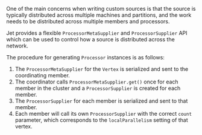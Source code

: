 One of the main concerns when writing custom sources is that the source
is typically distributed across multiple machines and partitions, and
the work needs to be distributed across multiple members and processors.

Jet provides a flexible `ProcessorMetaSupplier` and `ProcessorSupplier`
API which can be used to control how a source is distributed across the
network.

The procedure for generating `Processor` instances is as follows:

1. The `ProcessorMetaSupplier` for the `Vertex` is serialized and sent to
the coordinating member.
2. The coordinator calls `ProcessorMetaSupplier.get()` once for each member
in the cluster and a `ProcessorSupplier` is created for each member.
3. The `ProcessorSupplier` for each member is serialized and sent to that
member.
4. Each member will call its own `ProcessorSupplier` with the correct
`count` parameter, which corresponds to the `localParallelism` setting of
that vertex.